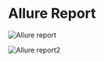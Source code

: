 # **Allure Report**

![Allure report](https://github.com/S-Alekseeva/CourseWorkQA/assets/112675710/7ef121f4-46a6-4c23-bd7f-6598956e36a5)

![Allure report2](https://github.com/S-Alekseeva/CourseWorkQA/assets/112675710/fdc3d965-608d-45be-904a-0561e63d1c53)

